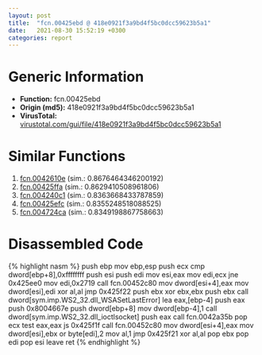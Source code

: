 ```yaml
---
layout: post
title:  "fcn.00425ebd @ 418e0921f3a9bd4f5bc0dcc59623b5a1"
date:   2021-08-30 15:52:19 +0300
categories: report
---
```


# Generic Information
- **Function:** fcn.00425ebd
- **Origin (md5):** 418e0921f3a9bd4f5bc0dcc59623b5a1
- **VirusTotal:** [virustotal.com/gui/file/418e0921f3a9bd4f5bc0dcc59623b5a1][virustotal_ref]



# Similar Functions

1. [fcn.0042610e][similar_1_ref] (sim.: 0.8676464346200192)
2. [fcn.00425ffa][similar_2_ref] (sim.: 0.8629410508961806)
3. [fcn.004240c1][similar_3_ref] (sim.: 0.8363668433787859)
4. [fcn.00425efc][similar_4_ref] (sim.: 0.8355248518088525)
5. [fcn.004724ca][similar_5_ref] (sim.: 0.8349198867758663)


# Disassembled Code

{% highlight nasm %}
push ebp
mov ebp,esp
push ecx
cmp dword[ebp+8],0xffffffff
push esi
push edi
mov esi,eax
mov edi,ecx
jne 0x425ee0
mov edi,0x2719
call fcn.00452c80
mov dword[esi+4],eax
mov dword[esi],edi
xor al,al
jmp 0x425f22
push ebx
xor ebx,ebx
push ebx
call dword[sym.imp.WS2_32.dll_WSASetLastError]
lea eax,[ebp-4]
push eax
push 0x8004667e
push dword[ebp+8]
mov dword[ebp-4],1
call dword[sym.imp.WS2_32.dll_ioctlsocket]
push eax
call fcn.0042a35b
pop ecx
test eax,eax
js 0x425f1f
call fcn.00452c80
mov dword[esi+4],eax
mov dword[esi],ebx
or byte[edi],2
mov al,1
jmp 0x425f21
xor al,al
pop ebx
pop edi
pop esi
leave 
ret 
{% endhighlight %}


[similar_1_ref]: /report/fcn.0042610e@418e0921f3a9bd4f5bc0dcc59623b5a1
[similar_2_ref]: /report/fcn.00425ffa@418e0921f3a9bd4f5bc0dcc59623b5a1
[similar_3_ref]: /report/fcn.004240c1@d96761eb00d2d97e2b6f5ffffed0b46a
[similar_4_ref]: /report/fcn.00425efc@d96761eb00d2d97e2b6f5ffffed0b46a
[similar_5_ref]: /report/fcn.004724ca@d96761eb00d2d97e2b6f5ffffed0b46a
[virustotal_ref]: https://www.virustotal.com/gui/file/418e0921f3a9bd4f5bc0dcc59623b5a1